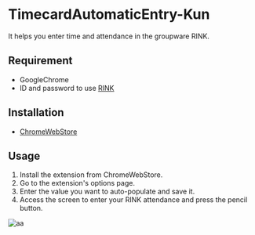 # TimecardAutomaticEntry-Kun
It helps you enter time and attendance in the groupware RINK.

## Requirement
+ GoogleChrome
+ ID and password to use [RINK](https://rink.tokyo1.novel-seed.com/rink/view/timecard/personal/)
## Installation
+ [ChromeWebStore](https://chrome.google.com/webstore/detail/%E3%82%BF%E3%82%A4%E3%83%A0%E3%82%AB%E3%83%BC%E3%83%89%E8%87%AA%E5%8B%95%E5%85%A5%E5%8A%9B%E3%81%8F%E3%82%93/ckckgjdhfoiicfoofddibfaokbonnjba)

## Usage
1. Install the extension from ChromeWebStore.
2. Go to the extension's options page.
3. Enter the value you want to auto-populate and save it.
4. Access the screen to enter your RINK attendance and press the pencil button.

![aa](https://i.imgur.com/9mSm1Jy.png)

